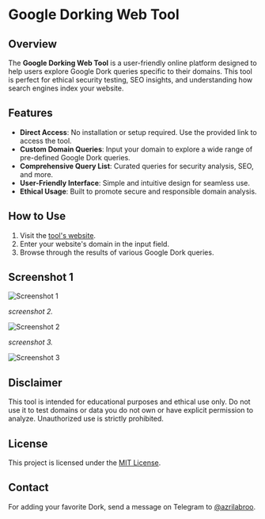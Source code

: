 # Google Dorking Web Tool
## Overview
The **Google Dorking Web Tool** is a user-friendly online platform designed to help users explore Google Dork queries specific to their domains. This tool is perfect for ethical security testing, SEO insights, and understanding how search engines index your website.

## Features
- **Direct Access**: No installation or setup required. Use the provided link to access the tool.
- **Custom Domain Queries**: Input your domain to explore a wide range of pre-defined Google Dork queries.
- **Comprehensive Query List**: Curated queries for security analysis, SEO, and more.
- **User-Friendly Interface**: Simple and intuitive design for seamless use.
- **Ethical Usage**: Built to promote secure and responsible domain analysis.

## How to Use
1. Visit the [tool's website](https://dorksearch.netlify.app/).  
2. Enter your website's domain in the input field.  
3. Browse through the results of various Google Dork queries.  

## Screenshot 1

![Screenshot 1](https://dorksearch.netlify.app/ss/1.png)

*screenshot 2.*

![Screenshot 2](https://dorksearch.netlify.app/ss/2.png)

*screenshot 3.*

![Screenshot 3](https://dorksearch.netlify.app/ss/3.png)

## Disclaimer
This tool is intended for educational purposes and ethical use only. Do not use it to test domains or data you do not own or have explicit permission to analyze. Unauthorized use is strictly prohibited.

## License
This project is licensed under the [MIT License](LICENSE).

## Contact

For adding your favorite Dork, send a message on Telegram to [@azrilabroo](https://t.me/azrilabroo).
